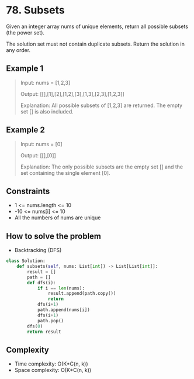 # 78. Subsets

<Badge type="warning" text="Medium" /> [<Badge type="info" text="LeetCode" />](https://leetcode.com/problems/subsets/)

Given an integer array nums of unique elements, return all possible subsets (the power set).

The solution set must not contain duplicate subsets. Return the solution in any order.

## Example 1
> Input: nums = [1,2,3]
>
> Output: [[],[1],[2],[1,2],[3],[1,3],[2,3],[1,2,3]]
>
> Explanation: All possible subsets of [1,2,3] are returned. The empty set [] is also included.

## Example 2
> Input: nums = [0]
>
> Output: [[],[0]]
>
> Explanation: The only possible subsets are the empty set [] and the set containing the single element [0].

## Constraints
- 1 <= nums.length <= 10
- -10 <= nums[i] <= 10
- All the numbers of nums are unique


## How to solve the problem

- Backtracking (DFS)

```python
class Solution:
    def subsets(self, nums: List[int]) -> List[List[int]]:
        result = []
        path = []
        def dfs(i):
            if i == len(nums):
                result.append(path.copy())
                return 
            dfs(i+1)
            path.append(nums[i])
            dfs(i+1)
            path.pop()
        dfs(0)
        return result
```

## Complexity
- Time complexity: O(K*C(n, k))
- Space complexity: O(K*C(n, k))

